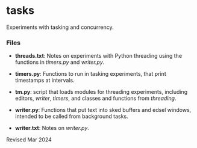 
tasks
=====

Experiments with tasking and concurrency.

### Files ###

- **threads.txt**: Notes on experiments with Python threading using the
   functions in *timers.py* and *writer.py*.

- **timers.py**: Functions to run in tasking experiments, that print
   timestamps at intervals.

- **tm.py**: script that loads modules for threading experiments, including
  editors, *writer*, *timers*, and classes and functions from *threading*.

- **writer.py**: Functions that put text into sked buffers and edsel windows,
             intended to be called from background tasks.

- **writer.txt**:  Notes on *writer.py*.


Revised Mar 2024

